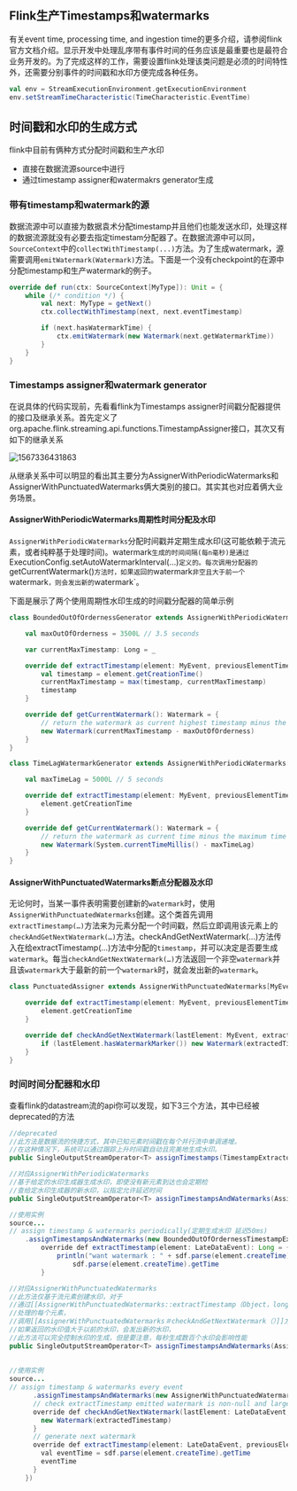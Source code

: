 ## Flink生产Timestamps和watermarks

有关event time, processing time, and ingestion time的更多介绍，请参阅flink官方文档介绍。显示开发中处理乱序带有事件时间的任务应该是最重要也是最符合业务开发的。为了完成这样的工作，需要设置flink处理该类问题是必须的时间特性外，还需要分别事件的时间戳和水印方便完成各种任务。

```scala
val env = StreamExecutionEnvironment.getExecutionEnvironment
env.setStreamTimeCharacteristic(TimeCharacteristic.EventTime)
```

## 时间戳和水印的生成方式

flink中目前有俩种方式分配时间戳和生产水印

* 直接在数据流源source中进行
* 通过timestamp assigner和watermakrs generator生成

### 带有timestamp和watermark的源

数据流源中可以直接为数据袁术分配timestamp并且他们也能发送水印，处理这样的数据流源就没有必要去指定timestam分配器了。在数据流源中可以同，`SourceContext`中的`collectWithTimestamp(...)`方法。为了生成watermark，源需要调用`emitWatermark(Watermark)`方法。下面是一个没有checkpoint的在源中分配timestamp和生产watermark的例子。

```scala
override def run(ctx: SourceContext[MyType]): Unit = {
    while (/* condition */) {
        val next: MyType = getNext()
        ctx.collectWithTimestamp(next, next.eventTimestamp)

        if (next.hasWatermarkTime) {
            ctx.emitWatermark(new Watermark(next.getWatermarkTime))
        }
    }
}
```

### Timestamps assigner和watermark generator

在说具体的代码实现前，先看看flink为Timestamps assigner时间戳分配器提供的接口及继承关系。首先定义了org.apache.flink.streaming.api.functions.TimestampAssigner接口，其次又有如下的继承关系

![1567336431863](C:\Users\Administrator\Desktop\1567336431863.png)

从继承关系中可以明显的看出其主要分为AssignerWithPeriodicWatermarks和AssignerWithPunctuatedWatermarks俩大类别的接口。其实其也对应着俩大业务场景。

#### AssignerWithPeriodicWatermarks周期性时间分配及水印

`AssignerWithPeriodicWatermarks`分配时间戳并定期生成水印(这可能依赖于流元素，或者纯粹基于处理时间)。watermark`生成的时间间隔(每n毫秒)是通过`ExecutionConfig.setAutoWatermarkInterval(…)`定义的。每次调用分配器的`getCurrentWatermark()`方法时，如果返回的`watermark`非空且大于前一个`watermark`，则会发出新的`watermark`。

下面是展示了两个使用周期性水印生成的时间戳分配器的简单示例

```scala
class BoundedOutOfOrdernessGenerator extends AssignerWithPeriodicWatermarks[MyEvent] {

    val maxOutOfOrderness = 3500L // 3.5 seconds

    var currentMaxTimestamp: Long = _

    override def extractTimestamp(element: MyEvent, previousElementTimestamp: Long): Long = {
        val timestamp = element.getCreationTime()
        currentMaxTimestamp = max(timestamp, currentMaxTimestamp)
        timestamp
    }

    override def getCurrentWatermark(): Watermark = {
        // return the watermark as current highest timestamp minus the out-of-orderness bound
        new Watermark(currentMaxTimestamp - maxOutOfOrderness)
    }
}

class TimeLagWatermarkGenerator extends AssignerWithPeriodicWatermarks[MyEvent] {

    val maxTimeLag = 5000L // 5 seconds

    override def extractTimestamp(element: MyEvent, previousElementTimestamp: Long): Long = {
        element.getCreationTime
    }

    override def getCurrentWatermark(): Watermark = {
        // return the watermark as current time minus the maximum time lag
        new Watermark(System.currentTimeMillis() - maxTimeLag)
    }
}
```



#### AssignerWithPunctuatedWatermarks断点分配器及水印

无论何时，当某一事件表明需要创建新的`watermark`时，使用`AssignerWithPunctuatedWatermarks`创建。这个类首先调用`extractTimestamp(…)`方法来为元素分配一个时间戳，然后立即调用该元素上的`checkAndGetNextWatermark(…)`方法。checkAndGetNextWatermark(…)方法传入在给extractTimestamp(…)方法中分配的`timestamp`，并可以决定是否要生成`watermark`。每当`checkAndGetNextWatermark(…)`方法返回一个非空`watermark`并且该`watermark`大于最新的前一个`watermark`时，就会发出新的`watermark`。

```scala
class PunctuatedAssigner extends AssignerWithPunctuatedWatermarks[MyEvent] {

    override def extractTimestamp(element: MyEvent, previousElementTimestamp: Long): Long = {
        element.getCreationTime
    }

    override def checkAndGetNextWatermark(lastElement: MyEvent, extractedTimestamp: Long): Watermark = {
        if (lastElement.hasWatermarkMarker()) new Watermark(extractedTimestamp) else null
    }
}
```

### 时间时间分配器和水印

查看flink的datastream流的api你可以发现，如下3三个方法，其中已经被deprecated的方法

```java
//deprecated
//此方法是数据流的快捷方式，其中已知元素时间戳在每个并行流中单调递增。
//在这种情况下，系统可以通过跟踪上升时间戳自动且完美地生成水印。
public SingleOutputStreamOperator<T> assignTimestamps(TimestampExtractor<T> extractor) 

//对应AssignerWithPeriodicWatermarks
//基于给定的水印生成器生成水印，即使没有新元素到达也会定期检
//查给定水印生成器的新水印，以指定允许延迟时间
public SingleOutputStreamOperator<T> assignTimestampsAndWatermarks(AssignerWithPeriodicWatermarks<T> timestampAndWatermarkAssigner) 

//使用实例
source...
// assign timestamp & watermarks periodically(定期生成水印 延迟50ms)
    .assignTimestampsAndWatermarks(new BoundedOutOfOrdernessTimestampExtractor[LateDataEvent](Time.milliseconds(50)) {
        override def extractTimestamp(element: LateDataEvent): Long = {
            println("want watermark : " + sdf.parse(element.createTime).getTime)
                sdf.parse(element.createTime).getTime
        }    

//对应AssignerWithPunctuatedWatermarks
//此方法仅基于流元素创建水印，对于
//通过[[AssignerWithPunctuatedWatermarks::extractTimestamp（Object，long）]]
//处理的每个元素，
//调用[[AssignerWithPunctuatedWatermarks＃checkAndGetNextWatermark（）]]方法，
//如果返回的水印值大于以前的水印，会发出新的水印，
//此方法可以完全控制水印的生成，但是要注意，每秒生成数百个水印会影响性能    
public SingleOutputStreamOperator<T> assignTimestampsAndWatermarks(AssignerWithPunctuatedWatermarks<T> timestampAndWatermarkAssigner)
    
    
//使用实例
source...
// assign timestamp & watermarks every event
      .assignTimestampsAndWatermarks(new AssignerWithPunctuatedWatermarks[LateDataEvent]() {
      // check extractTimestamp emitted watermark is non-null and large than previously
      override def checkAndGetNextWatermark(lastElement: LateDataEvent, extractedTimestamp: Long): Watermark = {
        new Watermark(extractedTimestamp)
      }
      // generate next watermark
      override def extractTimestamp(element: LateDataEvent, previousElementTimestamp: Long): Long = {
        val eventTime = sdf.parse(element.createTime).getTime
        eventTime
      }
    })
    
```

